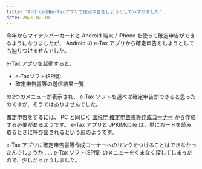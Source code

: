 ```yaml
---
title: "Android用e-Taxアプリで確定申告をしようとしてハマりました"
date: 2020-02-10
---
```


今年からマイナンバーカードと Android 端末 / iPhone を使って確定申告ができるようになりましたが、
Android の e-Tax アプリから確定申告をしようとしても辿りつけませんでした。

e-Tax アプリを起動すると、

- e-Taxソフト(SP版)
- 確定申告書等の送信結果一覧

の2つのメニューが表示され、 e-Tax ソフトを選べば確定申告ができると思ったのですが、そうではありませんでした。

確定申告をするには、 PC と同じく
[国税庁 確定申告書等作成コーナー](https://www.keisan.nta.go.jp/kyoutu/ky/sm/top#bsctrl)
から作成する必要があるようです。
e-Tax アプリと JPKIMobile は、単にカードを読み取るときに呼び出されるという形のようです。

e-Tax アプリに確定申告書等作成コーナーへのリンクをつけることはできなかったんでしょうか……
e-Tax ソフト(SP版) のメニューをくまなく探してしまったので、少しがっかりしました。
